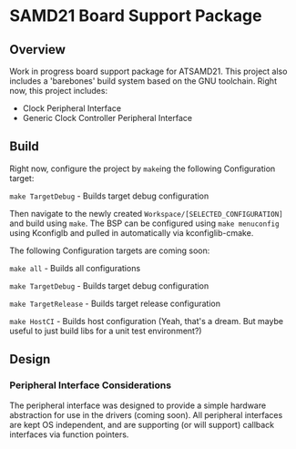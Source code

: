 # SAMD21 Board Support Package
## Overview
Work in progress board support package for ATSAMD21. This project also includes a 'barebones' build system based on the GNU toolchain. Right now, this project includes:

  - Clock Peripheral Interface
  - Generic Clock Controller Peripheral Interface


## Build
Right now, configure the project by `make`ing the following Configuration target:

`make TargetDebug` - Builds target debug configuration

Then navigate to the newly created `Workspace/[SELECTED_CONFIGURATION]` and build using `make`.
The BSP can be configured using `make menuconfig` using Kconfiglb and pulled in automatically via kconfiglib-cmake.

The following Configuration targets are coming soon:

`make all` - Builds all configurations

`make TargetDebug` - Builds target debug configuration

`make TargetRelease` - Builds target release configuration

`make HostCI` - Builds host configuration (Yeah, that's a dream. But maybe useful to just build libs for a unit test environment?)

## Design
### Peripheral Interface Considerations
The peripheral interface was designed to provide a simple hardware abstraction for use in the drivers (coming soon). All peripheral interfaces are kept OS independent, and are supporting (or will support) callback interfaces via function pointers.
